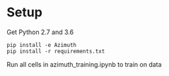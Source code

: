 # Setup
Get Python 2.7 and 3.6 

`pip install -e Azimuth`  
`pip install -r requirements.txt`  

Run all cells in azimuth_training.ipynb to train on data
